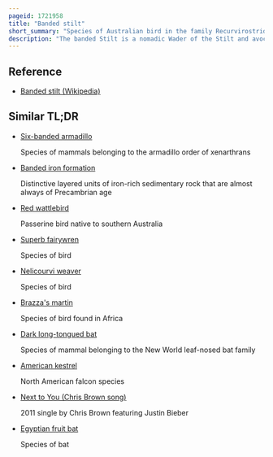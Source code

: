 ```yaml
---
pageid: 1721958
title: "Banded stilt"
short_summary: "Species of Australian bird in the family Recurvirostridae"
description: "The banded Stilt is a nomadic Wader of the Stilt and avocet Family recurvirostridae native to australia. It belongs to the Monotypic Genus Cladorhynchus. Its Name comes from the red-brown Breast Band found on breeding Adults though this is mottled or completely absent in non-breeding Adults and Juveniles. Its remaining Plumage is pied and the Eyes are dark brown. Nestling banded stilts have white down, unlike any other species of wader."
---
```


## Reference

- [Banded stilt (Wikipedia)](https://en.wikipedia.org/?curid=1721958)

## Similar TL;DR

- [Six-banded armadillo](/tldr/en/six-banded-armadillo)

  Species of mammals belonging to the armadillo order of xenarthrans

- [Banded iron formation](/tldr/en/banded-iron-formation)

  Distinctive layered units of iron-rich sedimentary rock that are almost always of Precambrian age

- [Red wattlebird](/tldr/en/red-wattlebird)

  Passerine bird native to southern Australia

- [Superb fairywren](/tldr/en/superb-fairywren)

  Species of bird

- [Nelicourvi weaver](/tldr/en/nelicourvi-weaver)

  Species of bird

- [Brazza's martin](/tldr/en/brazzas-martin)

  Species of bird found in Africa

- [Dark long-tongued bat](/tldr/en/dark-long-tongued-bat)

  Species of mammal belonging to the New World leaf-nosed bat family

- [American kestrel](/tldr/en/american-kestrel)

  North American falcon species

- [Next to You (Chris Brown song)](/tldr/en/next-to-you-chris-brown-song)

  2011 single by Chris Brown featuring Justin Bieber

- [Egyptian fruit bat](/tldr/en/egyptian-fruit-bat)

  Species of bat
